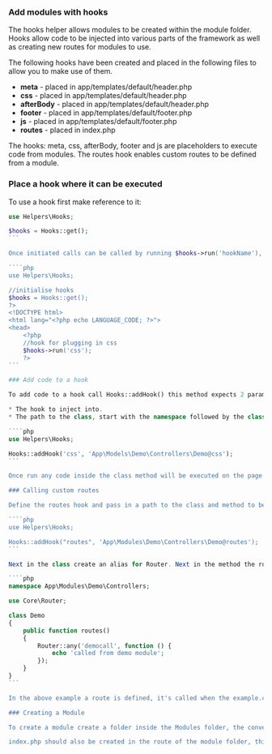 ### Add modules with hooks

The hooks helper allows modules to be created within the module folder. Hooks allow code to be injected into various parts of the framework as well as creating new routes for modules to use.

The following hooks have been created and placed in the following files to allow you to make use of them.

* **meta** - placed in app/templates/default/header.php
* **css** - placed in app/templates/default/header.php
* **afterBody** - placed in app/templates/default/header.php
* **footer** - placed in app/templates/default/footer.php
* **js** - placed in app/templates/default/footer.php
* **routes** - placed in index.php

The hooks: meta, css, afterBody, footer and js are placeholders to execute code from modules. The routes hook enables custom routes to be defined from a module.

### Place a hook where it can be executed

To use a hook first make reference to it:

````php
use Helpers\Hooks;

$hooks = Hooks::get();
```

Once initiated calls can be called by running $hooks->run('hookName'), this will then run all code attached to the hook for instance to run all code attached to the css hook (used for injecting css files):

````php
use Helpers\Hooks;

//initialise hooks
$hooks = Hooks::get();
?>
<!DOCTYPE html>
<html lang="<?php echo LANGUAGE_CODE; ?>">
<head>
    <?php
    //hook for plugging in css
    $hooks->run('css');
    ?>
```

### Add code to a hook

To add code to a hook call Hooks::addHook() this method expects 2 parameters:

* The hook to inject into.
* The path to the class, start with the namespace followed by the class then @method to be called.

````php
use Helpers\Hooks;

Hooks::addHook('css', 'App\Models\Demo\Controllers\Demo@css');
```

Once run any code inside the class method will be executed on the page where the hook is being called.

### Calling custom routes

Define the routes hook and pass in a path to the class and method to be used.

````php
use Helpers\Hooks;

Hooks::addHook("routes", 'App\Modules\Demo\Controllers\Demo@routes');
```

Next in the class create an alias for Router. Next in the method the routes will be used in call Router followed by the route desired, instead of calling a controller use a closure to run the code against the route.

````php
namespace App\Modules\Demo\Controllers;

use Core\Router;

class Demo
{
    public function routes()
    {
        Router::any('democall', function () {
            echo 'called from demo module';
        });
    }
}
```

In the above example a route is defined, it's called when the example.com/democall is ran in the address bar. This closure echo's a message. The code inside the closure can call views and models the same as controller methods do.

### Creating a Module

To create a module create a folder inside the Modules folder, the convention is to use StudyCase for example a module called demo should name named Demo. Inside the module folder create a Controllers, Models and views folder, those folders should hold the classes for controllers and models. The views is for the output of the module pages.

index.php should also be created in the route of the module folder, this file defined all hooks the module will be attached to.